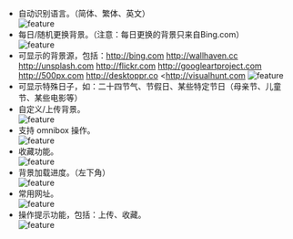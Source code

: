- 自动识别语言。（简体、繁体、英文）  
  ![feature](http://i.imgur.com/nbw5Ycg.png)
- 每日/随机更换背景。（注意：每日更换的背景只来自Bing.com）  
  ![feature](http://i.imgur.com/JnwGMjw.png)
- 可显示的背景源，包括：<http://bing.com> <http://wallhaven.cc> <http://unsplash.com> <http://flickr.com> <http://googleartproject.com> <http://500px.com> <http://desktoppr.co> <http://visualhunt.com
  ![feature](http://i.imgur.com/G2TNahV.png)
- 可显示特殊日子，如：二十四节气、节假日、某些特定节日（母亲节、儿童节、某些电影等）  
- 自定义/上传背景。  
  ![feature](http://i.imgur.com/3xZew89.png)
- 支持 omnibox 操作。  
  ![feature](http://i.imgur.com/IAw6PDb.png)
- 收藏功能。  
  ![feature](http://i.imgur.com/4xirs2N.png)
- 背景加载进度。（左下角）  
  ![feature](http://i.imgur.com/GbXCspl.png)
- 常用网址。  
  ![feature](http://i.imgur.com/LMxP6kF.png)
- 操作提示功能，包括：上传、收藏。  
  ![feature](http://i.imgur.com/TMMXFoT.png)